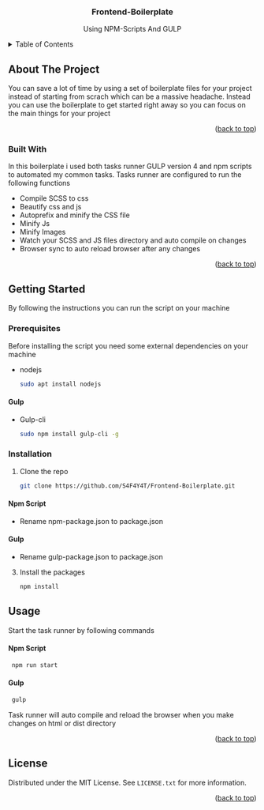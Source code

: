 <a name="readme-top"></a>

<div align="center">
  <h3 align="center">Frontend-Boilerplate</h3>
  <p>Using NPM-Scripts And GULP </p>
</div>

<!-- TABLE OF CONTENTS -->
<details>
  <summary>Table of Contents</summary>
  <ol>
    <li>
      <a href="#about-the-project">About The Project</a>
      <ul>
        <li><a href="#built-with">Built With</a></li>
      </ul>
    </li>
    <li>
      <a href="#getting-started">Getting Started</a>
      <ul>
        <li><a href="#prerequisites">Prerequisites</a></li>
        <li><a href="#installation">Installation</a></li>
      </ul>
    </li>
    <li><a href="#usage">Usage</a></li>
    <li><a href="#license">License</a></li>
  </ol>
</details>



<!-- ABOUT THE PROJECT -->
## About The Project

You can save a lot of time by using a set of boilerplate files for your project instead of starting from scrach which can be a massive headache. Instead you can use the boilerplate to get started right away so you can focus on the main things for your project

<p align="right">(<a href="#readme-top">back to top</a>)</p>

### Built With

In this boilerplate i used both tasks runner GULP version 4 and npm scripts to automated my common tasks. Tasks runner are configured to run the following functions

* Compile SCSS to css
* Beautify css and js
* Autoprefix and minify the CSS file
* Minify Js
* Minify Images
* Watch your SCSS and JS files directory and auto compile on changes
* Browser sync to auto reload browser after any changes

<p align="right">(<a href="#readme-top">back to top</a>)</p>

<!-- GETTING STARTED -->
## Getting Started

By following the instructions you can run the script on your machine

### Prerequisites

Before installing the script you need some external dependencies on your machine

* nodejs
  ```sh
  sudo apt install nodejs
  ```  
#### Gulp

* Gulp-cli
  ```sh
  sudo npm install gulp-cli -g
  ```

### Installation

1. Clone the repo
   ```sh
   git clone https://github.com/S4F4Y4T/Frontend-Boilerplate.git
   ```
#### Npm Script

  * Rename npm-package.json to package.json

#### Gulp

  * Rename gulp-package.json to package.json

3. Install the packages
   ```sh
   npm install
   ```

<!-- USAGE EXAMPLES -->
## Usage

Start the task runner by following commands

#### Npm Script

  ```sh
   npm run start
   ```
  
#### Gulp

  ```sh
   gulp
   ```

Task runner will auto compile and reload the browser when you make changes on html or dist directory

<p align="right">(<a href="#readme-top">back to top</a>)</p>

<!-- LICENSE -->
## License

Distributed under the MIT License. See `LICENSE.txt` for more information.

<p align="right">(<a href="#readme-top">back to top</a>)</p>

<!-- MARKDOWN LINKS & IMAGES -->
<!-- https://www.markdownguide.org/basic-syntax/#reference-style-links -->
